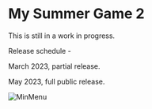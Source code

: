 # My Summer Game 2



This is still in a work in progress.

Release schedule - 

March 2023, partial release.

May 2023, full public release.



![MinMenu](https://user-images.githubusercontent.com/21669120/198106364-fe5627e1-89ae-4b13-a7ce-5fcafaa40e84.png)
